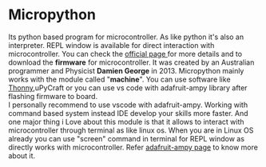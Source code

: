 # Micropython
Its python based program for microcontroller. As like python it's also an interpreter. REPL window is available for direct interaction with microcontroller. You can check the [official page ](https://micropython.org) for more details and to download the __firmware__ for microcontroller. It was created by an Australian programmer and Physicist __Damien George__ in 2013. Micropython mainly works with the module called "__machine__". You can use software like [Thonny](https://thonny.org),uPyCraft or you can use vs code with adafruit-ampy library after flashing firmware to board.<br>
I personally recommend to use vscode with adafruit-ampy. Working with command based system instead IDE develop your skills more faster. And one major thing i Love about this module is that it allows to interact with microcontroller through terminal as like linux os. When you are in Linux OS already you can use "screen" command in terminal for REPL window as directly works with microcontroller. Refer [adafruit-ampy page](https://learn.adafruit.com/sino-bit-micropython/running-code-with-ampy) to know more about it.
